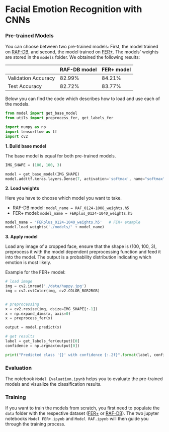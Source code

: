 # Facial Emotion Recognition with CNNs

### Pre-trained Models

You can choose between two pre-trained models: First, the model trained on [RAF-DB](http://whdeng.cn/RAF/model1.html), and second, the model trained on [FER+](https://github.com/microsoft/FERPlus). The models' weights are stored in the `models` folder. We obtained the following results:

|  | RAF-DB model | FER+ model  |
| :------------- | :------------- | :------------- |
| Validation Accuracy | 82.99%   | 84.21% |
| Test Accuracy | 82.72% | 83.77% |

Below you can find the code which describes how to load and use each of the models.

```python
from model import get_base_model
from utils import preprocess_fer, get_labels_fer

import numpy as np
import tensorflow as tf
import cv2
```

**1. Build base model**

The base model is equal for both pre-trained models.

```python
IMG_SHAPE = (100, 100, 3)

model = get_base_model(IMG_SHAPE)
model.add(tf.keras.layers.Dense(7, activation='softmax', name="softmax"))
```

**2. Load weights**

Here you have to choose which model you want to take.
* RAF-DB model: `model_name = RAF_0124-1008_weights.h5`
* FER+ model: `model_name = FERplus_0124-1040_weights.h5`

```python
model_name = 'FERplus_0124-1040_weights.h5'   # FER+ example
model.load_weights('./models/' + model_name)
```

**3. Apply model**

Load any image of a cropped face, ensure that the shape is (100, 100, 3), preprocess it with the model dependent preprocessing function and feed it into the model. The output is a probability distribution indicating which emotion is most likely.

Example for the FER+ model:
```python
# load image
img = cv2.imread('./data/happy.jpg')
img = cv2.cvtColor(img, cv2.COLOR_BGR2RGB)


# preprocessing
x = cv2.resize(img, dsize=IMG_SHAPE[:-1])
x = np.expand_dims(x, axis=0)
x = preprocess_fer(x)

output = model.predict(x)

# get results
label = get_labels_fer(output)[0]
confidence = np.argmax(output[0])

print("Predicted class '{}' with confidence {:.2f}".format(label, confidence*100))
```


### Evaluation

The notebook `Model Evaluation.ipynb` helps you to evaluate the pre-trained models and visualize the classification results.

### Training

If you want to train the models from scratch, you first need to populate the `data` folder with the respective dataset ([FER+](https://github.com/microsoft/FERPlus) or [RAF-DB](http://whdeng.cn/RAF/model1.html)). The two jupyter notebooks `Model FER+.ipynb` and `Model RAF.ipynb` will then guide you through the training process.
